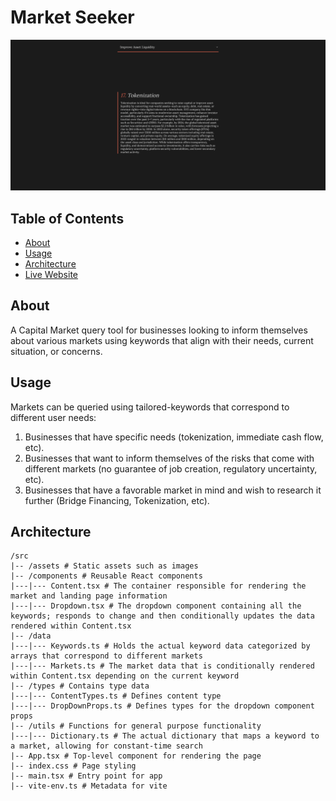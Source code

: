 # Market Seeker

![preview](./assets/preview.png)

## Table of Contents
- [About](#about)
- [Usage](#usage)
- [Architecture](#architecture)
- [Live Website](#live-website)

## About
A Capital Market query tool for businesses looking to inform themselves about various markets using keywords that align with their needs, current situation, or concerns.

## Usage
Markets can be queried using tailored-keywords that correspond to different user needs: 
1. Businesses that have specific needs (tokenization, immediate cash flow, etc).
2. Businesses that want to inform themselves of the risks that come with different markets (no guarantee of job creation, regulatory uncertainty, etc).
3. Businesses that have a favorable market in mind and wish to research it further (Bridge Financing, Tokenization, etc).

## Architecture
```
/src
|-- /assets # Static assets such as images
|-- /components # Reusable React components
|---|--- Content.tsx # The container responsible for rendering the market and landing page information 
|---|--- Dropdown.tsx # The dropdown component containing all the keywords; responds to change and then conditionally updates the data rendered within Content.tsx
|-- /data
|---|--- Keywords.ts # Holds the actual keyword data categorized by arrays that correspond to different markets
|---|--- Markets.ts # The market data that is conditionally rendered within Content.tsx depending on the current keyword
|-- /types # Contains type data
|---|--- ContentTypes.ts # Defines content type
|---|--- DropDownProps.ts # Defines types for the dropdown component props
|-- /utils # Functions for general purpose functionality
|---|--- Dictionary.ts # The actual dictionary that maps a keyword to a market, allowing for constant-time search
|-- App.tsx # Top-level component for rendering the page
|-- index.css # Page styling
|-- main.tsx # Entry point for app
|-- vite-env.ts # Metadata for vite
```